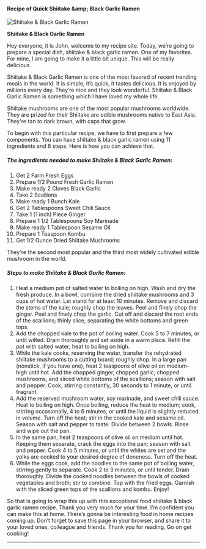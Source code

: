            

#### Recipe of Quick Shiitake &amp;amp; Black Garlic Ramen

![Shiitake &amp; Black Garlic Ramen](https://img-global.cpcdn.com/recipes/930c2d7896c1a974/751x532cq70/shiitake-black-garlic-ramen-recipe-main-photo.jpg)

**Shiitake &amp; Black Garlic Ramen**

Hey everyone, it is John, welcome to my recipe site. Today, we’re going to prepare a special dish, shiitake & black garlic ramen. One of my favorites. For mine, I am going to make it a little bit unique. This will be really delicious.

Shiitake & Black Garlic Ramen is one of the most favored of recent trending meals in the world. It is simple, it’s quick, it tastes delicious. It is enjoyed by millions every day. They’re nice and they look wonderful. Shiitake & Black Garlic Ramen is something which I have loved my whole life.

Shiitake mushrooms are one of the most popular mushrooms worldwide. They are prized for their Shiitake are edible mushrooms native to East Asia. They're tan to dark brown, with caps that grow.

To begin with this particular recipe, we have to first prepare a few components. You can have shiitake & black garlic ramen using 11 ingredients and 6 steps. Here is how you can achieve that.

##### The ingredients needed to make Shiitake & Black Garlic Ramen:

1.  Get 2 Farm Fresh Eggs
2.  Prepare 1/2 Pound Fresh Garlic Ramen
3.  Make ready 2 Cloves Black Garlic
4.  Take 2 Scallions
5.  Make ready 1 Bunch Kale
6.  Get 2 Tablespoons Sweet Chili Sauce
7.  Take 1 (1 inch) Piece Ginger
8.  Prepare 1 1/2 Tablespoons Soy Marinade
9.  Make ready 1 Tablespoon Sesame Oil
10.  Prepare 1 Teaspoon Kombu
11.  Get 1/2 Ounce Dried Shiitake Mushrooms

They're the second most popular and the third most widely cultivated edible mushroom in the world.

##### Steps to make Shiitake & Black Garlic Ramen:

1.  Heat a medium pot of salted water to boiling on high. Wash and dry the fresh produce. In a bowl, combine the dried shiitake mushrooms and 3 cups of hot water. Let stand for at least 10 minutes. Remove and discard the stems of the kale; roughly chop the leaves. Peel and finely chop the ginger. Peel and finely chop the garlic. Cut off and discard the root ends of the scallions; thinly slice, separating the white bottoms and green tops.
2.  Add the chopped kale to the pot of boiling water. Cook 5 to 7 minutes, or until wilted. Drain thoroughly and set aside in a warm place. Refill the pot with salted water; heat to boiling on high.
3.  While the kale cooks, reserving the water, transfer the rehydrated shiitake mushrooms to a cutting board; roughly chop. In a large pan (nonstick, if you have one), heat 2 teaspoons of olive oil on medium-high until hot. Add the chopped ginger, chopped garlic, chopped mushrooms, and sliced white bottoms of the scallions; season with salt and pepper. Cook, stirring constantly, 30 seconds to 1 minute, or until fragrant.
4.  Add the reserved mushroom water, soy marinade, and sweet chili sauce. Heat to boiling on high. Once boiling, reduce the heat to medium; cook, stirring occasionally, 4 to 6 minutes, or until the liquid is slightly reduced in volume. Turn off the heat; stir in the cooked kale and sesame oil. Season with salt and pepper to taste. Divide between 2 bowls. Rinse and wipe out the pan.
5.  In the same pan, heat 2 teaspoons of olive oil on medium until hot. Keeping them separate, crack the eggs into the pan; season with salt and pepper. Cook 4 to 5 minutes, or until the whites are set and the yolks are cooked to your desired degree of doneness. Turn off the heat.
6.  While the eggs cook, add the noodles to the same pot of boiling water, stirring gently to separate. Cook 2 to 3 minutes, or until tender. Drain thoroughly. Divide the cooked noodles between the bowls of cooked vegetables and broth; stir to combine. Top with the fried eggs. Garnish with the sliced green tops of the scallions and kombu. Enjoy!

So that is going to wrap this up with this exceptional food shiitake & black garlic ramen recipe. Thank you very much for your time. I’m confident you can make this at home. There’s gonna be interesting food in home recipes coming up. Don’t forget to save this page in your browser, and share it to your loved ones, colleague and friends. Thank you for reading. Go on get cooking!

* * *